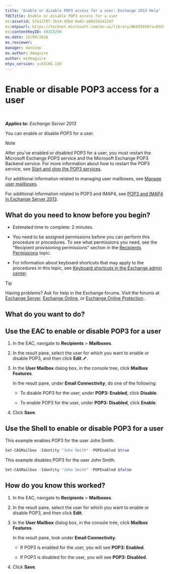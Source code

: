 ```yaml
---
title: 'Enable or disable POP3 access for a user: Exchange 2013 Help'
TOCTitle: Enable or disable POP3 access for a user
ms:assetid: 57e12f07-3b14-45bd-9a82-e6032d14214f
ms:mtpsurl: https://technet.microsoft.com/en-us/library/Bb691018(v=EXCHG.150)
ms:contentKeyID: 49315250
ms.date: 12/09/2016
ms.reviewer: 
manager: dansimp
ms.author: dmaguire
author: msdmaguire
mtps_version: v=EXCHG.150
---
```


# Enable or disable POP3 access for a user

 

_**Applies to:** Exchange Server 2013_


You can enable or disable POP3 for a user.


> [!NOTE]
> After you've enabled or disabled POP3 for a user, you must restart the Microsoft Exchange POP3 service and the Microsoft Exchange POP3 Backend service. For more information about how to restart the POP3 service, see <A href="start-and-stop-the-pop3-services-exchange-2013-help.md">Start and stop the POP3 services</A>.



For additional information related to managing user mailboxes, see [Manage user mailboxes](https://docs.microsoft.com/en-us/exchange/recipients-in-exchange-online/manage-user-mailboxes/manage-user-mailboxes).

For additional information related to POP3 and IMAP4, see [POP3 and IMAP4 in Exchange Server 2013](pop3-and-imap4-in-exchange-server-2013-exchange-2013-help.md).

## What do you need to know before you begin?

  - Estimated time to complete: 2 minutes.

  - You need to be assigned permissions before you can perform this procedure or procedures. To see what permissions you need, see the "Recipient provisioning permissions" section in the [Recipients Permissions](recipients-permissions-exchange-2013-help.md) topic.

  - For information about keyboard shortcuts that may apply to the procedures in this topic, see [Keyboard shortcuts in the Exchange admin center](keyboard-shortcuts-in-the-exchange-admin-center-2013-help.md).


> [!TIP]
> Having problems? Ask for help in the Exchange forums. Visit the forums at <A href="https://go.microsoft.com/fwlink/p/?linkid=60612">Exchange Server</A>, <A href="https://go.microsoft.com/fwlink/p/?linkid=267542">Exchange Online</A>, or <A href="https://go.microsoft.com/fwlink/p/?linkid=285351">Exchange Online Protection</A>..



## What do you want to do?

## Use the EAC to enable or disable POP3 for a user

1.  In the EAC, navigate to **Recipients** \> **Mailboxes**.

2.  In the result pane, select the user for which you want to enable or disable POP3, and then click **Edit** ![Edit icon](images/JJ218640.6f53ccb2-1f13-4c02-bea0-30690e6ea71d(EXCHG.150).gif "Edit icon").

3.  In the **User Mailbox** dialog box, in the console tree, click **Mailbox Features**.
    
    In the result pane, under **Email Connectivity**, do one of the following:
    
      - To disable POP3 for the user, under **POP3: Enabled**, click **Disable**.
    
      - To enable POP3 for the user, under **POP3: Disabled**, click **Enable**.

4.  Click **Save**.

## Use the Shell to enable or disable POP3 for a user

This example enables POP3 for the user John Smith.

```powershell
Set-CASMailbox -Identity "John Smith" -POPEnabled $true
```

This example disables POP3 for the user John Smith.

```powershell
Set-CASMailbox -Identity "John Smith" -POPEnabled $false
```

## How do you know this worked?

1.  In the EAC, navigate to **Recipients** \> **Mailboxes**.

2.  In the result pane, select the user for which you want to enable or disable POP3, and then click **Edit**.

3.  In the **User Mailbox** dialog box, in the console tree, click **Mailbox Features**.
    
    In the result pane, look under **Email Connectivity**.
    
      - If POP3 is enabled for the user, you will see **POP3: Enabled**.
    
      - If POP3 is disabled for the user, you will see **POP3: Disabled**.

4.  Click **Save**.

